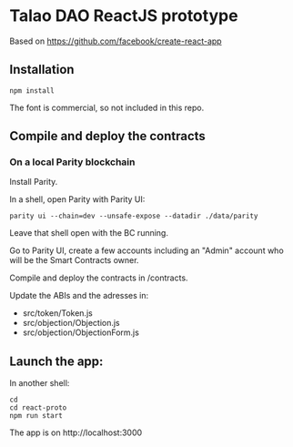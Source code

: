 # Talao DAO ReactJS prototype

Based on https://github.com/facebook/create-react-app

## Installation

    npm install

The font is commercial, so not included in this repo.

## Compile and deploy the contracts

### On a local Parity blockchain

Install Parity.

In a shell, open Parity with Parity UI:

    parity ui --chain=dev --unsafe-expose --datadir ./data/parity

Leave that shell open with the BC running.

Go to Parity UI, create a few accounts including an "Admin" account who will be the Smart Contracts owner.

Compile and deploy the contracts in /contracts.

Update the ABIs and the adresses in:

+ src/token/Token.js
+ src/objection/Objection.js
+ src/objection/ObjectionForm.js

## Launch the app:

In another shell:

    cd
    cd react-proto
    npm run start

The app is on http://localhost:3000
